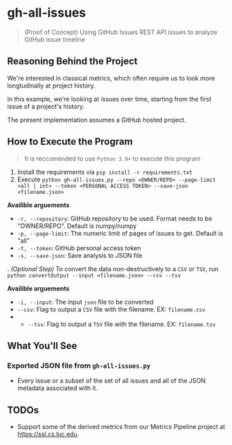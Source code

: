 # gh-all-issues

> (Proof of Concept) Using GitHub Issues REST API  issues to analyze GitHub issue timeline

## Reasoning Behind the Project

We're interested in classical metrics, which often require us to look more longtudinally at project history.

In this example, we're looking at issues over time, starting from the first issue of a project's history.

The present implementation assumes a GitHub hosted project.

## How to Execute the Program

> It is reccomended to use `Python 3.9+` to execute this program

1. Install the requirements via `pip install -r requirements.txt`
2. Execute `python gh-all-issues.py --repo <OWNER/REPO> --page-limit <all | int> --token <PERSONAL ACCESS TOKEN> --save-json <filename.json>`

**Availible arguements**
* `-r, --repository`: GitHub repository to be used. Format needs to be "OWNER/REPO". Default is numpy/numpy
* `-p, --page-limit`: The numeric limit of pages of issues to get. Default is "all"
* `-t, --token`: GitHub personal access token
* `-s, --save-json`: Save analysis to JSON file

. *(Optional Step)* To convert the data non-destructively to a `CSV` or `TSV`, run `python convertOutput --input <filename.json> --csv --tsv`

**Availible arguements**
* `-i, --input`: The input `json` file to be converted
* `--csv`: Flag to output a `CSV` file with the filename. EX: `filename.csv`
* * `--tsv`: Flag to output a `TSV` file with the filename. EX: `filename.tsv`

## What You'll See

### Exported JSON file from `gh-all-issues.py`

* Every issue or a subset of the set of all issues and all of the JSON metadata associated with it.

## TODOs

* Support some of the derived metrics from our Metrics Pipeline project at https://ssl.cs.luc.edu.
